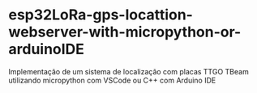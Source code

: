 # esp32LoRa-gps-locattion-webserver-with-micropython-or-arduinoIDE
Implementação de um sistema de localização com placas TTGO TBeam utilizando micropython com VSCode ou C++ com Arduino IDE
